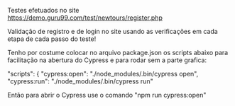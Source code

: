 Testes efetuados no site https://demo.guru99.com/test/newtours/register.php

Validação de registro e de login no site usando as verificações em cada etapa de cada passo do teste!

Tenho por costume colocar no arquivo package.json os scripts abaixo para facilitação na abertura do Cypress e para rodar sem a parte grafica:

"scripts": {
    "cypress:open": "./node_modules/.bin/cypress open",
    "cypress:run": "./node_modules/.bin/cypress run"
    
Então para abrir o Cypress use o comando "npm run cypress:open"
